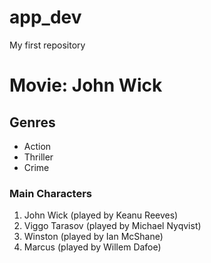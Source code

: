 # app_dev
My first repository
# Movie: <link>John Wick</link>

## Genres
- Action
- Thriller
- Crime

### Main Characters
1. <link>John Wick</link> (played by <link>Keanu Reeves</link>)
2. <link>Viggo Tarasov</link> (played by <link>Michael Nyqvist</link>)
3. <link>Winston</link> (played by <link>Ian McShane</link>)
4. <link>Marcus</link> (played by <link>Willem Dafoe</link>)

